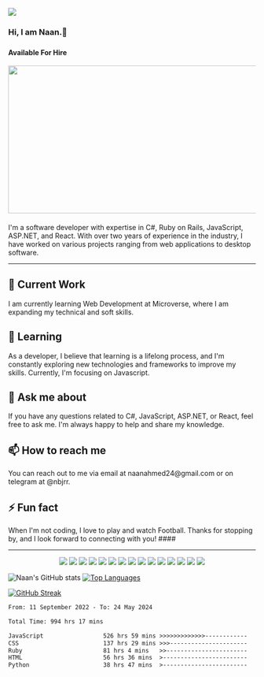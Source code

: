![](https://komarev.com/ghpvc/?username=naanmohammed)
<h3> Hi, I am Naan.👋 <h3>
 <h4> Available For Hire </h4>

<img src="https://github.com/naanmohammed/naanmohammed/blob/main/Naan%20Mohammed.gif" height="300" width="2000"></img>
####
I'm a software developer with expertise in C#, Ruby on Rails, JavaScript, ASP.NET, and React. With over two years of experience in the industry, I have worked on various projects ranging from web applications to desktop software.<br>
 <hr>
 
 <h2>🔭 Current Work <br></h2>
I am currently learning Web Development at Microverse, where I am expanding my technical and soft skills.

 
<h2>🌱 Learning <br></h2>
As a developer, I believe that learning is a lifelong process, and I'm constantly exploring new technologies and frameworks to improve my skills. Currently, I'm focusing on Javascript.

 
<h2>💬 Ask me about <br></h2>
If you have any questions related to C#, JavaScript, ASP.NET, or React, feel free to ask me. I'm always happy to help and share my knowledge.
<br>
 
<h2>📫 How to reach me <br></h2>
You can reach out to me via email at naanahmed24@gmail.com or on telegram at @nbjrr.
<br>
 
<h2>⚡ Fun fact <br></h2>
When I'm not coding, I love to play and watch Football.
Thanks for stopping by, and I look forward to connecting with you!
 ####
 <br>
 
 <hr>
 <p align="center">
 <img src="https://img.shields.io/badge/C-00599C?style=flat-square&logo=c&logoColor=white"/>
<img src="https://img.shields.io/badge/-C#-E34A86?style=flat-square&logo=csharp"/>
<img src="https://img.shields.io/badge/-C++-00599C?style=flat-square&logo=c"/>
<img src="https://img.shields.io/badge/-HTML5-E34F26?style=flat-square&logo=html5&logoColor=white"/>
<img src="https://img.shields.io/badge/-CSS3-1572B6?style=flat-square&logo=css3"/>
<img src="https://img.shields.io/badge/-Bootstrap-563D7C?style=flat-square&logo=bootstrap"/>
<img src="https://img.shields.io/badge/-Heroku-430098?style=flat-square&logo=heroku"/>
<img src="https://img.shields.io/badge/-JavaScript-black?style=flat-square&logo=javascript"/>
<img src="https://img.shields.io/badge/-Nodejs-black?style=flat-square&logo=Node.js"/>
<img src="https://img.shields.io/badge/-React-black?style=flat-square&logo=react"/>
<img src="https://img.shields.io/badge/-MongoDB-black?style=flat-square&logo=mongodb"/>
<img src="https://img.shields.io/badge/-MySQL-black?style=flat-square&logo=mysql"/>
<img src="https://img.shields.io/badge/-Kubernetes-black?style=flat-square&logo=Kubernetes"/>
<img src="https://img.shields.io/badge/-Git-black?style=flat-square&logo=git"/>
<img src="https://img.shields.io/badge/-GitHub-black?style=flat-square&logo=github"/>
</p>

![Naan's GitHub stats](https://github-readme-stats.vercel.app/api?username=naanmohammed&show_icons=true&theme=radical&count_private=true) [![Top Languages](https://github-readme-stats.vercel.app/api/top-langs/?username=naanmohammed&layout=compact)](https://github.com/anuraghazra/github-readme-stats)

[![GitHub Streak](https://streak-stats.demolab.com/?user=naanmohammed&theme=dark)](https://git.io/streak-stats)


<!--START_SECTION:waka-->

```txt
From: 11 September 2022 - To: 24 May 2024

Total Time: 994 hrs 17 mins

JavaScript                 526 hrs 59 mins >>>>>>>>>>>>>------------   53.00 %
CSS                        137 hrs 29 mins >>>----------------------   13.83 %
Ruby                       81 hrs 4 mins   >>-----------------------   08.15 %
HTML                       56 hrs 36 mins  >------------------------   05.69 %
Python                     38 hrs 47 mins  >------------------------   03.90 %
```

<!--END_SECTION:waka-->
